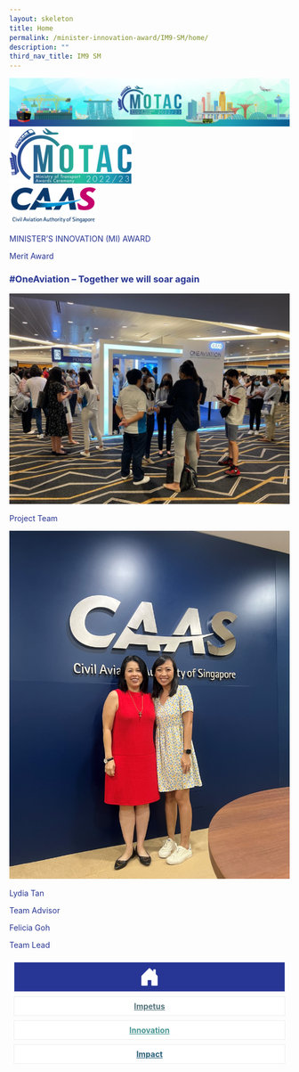 ```yaml
---
layout: skeleton
title: Home
permalink: /minister-innovation-award/IM9-SM/home/
description: ""
third_nav_title: IM9 SM
---
```

<style type="text/css">
  .text-pri {
    color: #273592;
  }

  .nav-tabs {
    border-bottom: none !important;
    overflow: hidden !important;
  }

  .nav-link {
    margin: 8px !important;
    border-radius: 0px !important;
    font-weight: 700 !important;
    padding: 0.5rem 2.8rem !important;
  }

  .link-home {
    border: 1px solid #eee !important;
    color: #fff !important;
    background: rgb(39, 54, 149) !important;
    display: flex;
    justify-content: center;
    align-items: center;
  }

  .link-project {
    border: 1px solid #eee !important;
    color: rgb(83, 114, 122) !important;
    background-color: #fff !important;
    display: flex;
    justify-content: center;
    align-items: center;
  }

  .link-project.active {
    border: none !important;
    color: #fff !important;
    background: rgb(41, 115, 144) !important;
  }

  .link-solution {
    border: 1px solid #eee !important;
    color: rgb(69, 148, 145) !important;
    background-color: #fff !important;
    display: flex;
    justify-content: center;
    align-items: center;
  }

  .link-solution.active {
    border: none !important;
    color: #fff !important;
    background: rgb(34, 155, 189) !important;
  }

  .link-impact {
    border: 1px solid #eee !important;
    color: rgb(41, 95, 120) !important;
    background-color: #fff !important;
    display: flex;
    justify-content: center;
    align-items: center;
  }

  .link-impact.active {
    border: none !important;
    color: #fff !important;
    background: rgb(10, 91, 142) !important;
  }
</style>
<img src="/images/hero.png" class="w-100"  alt="hero"/>
<div class="container-fluid py-5 text-pri card-bg my-5">
  <div class="row">
    <div class="col-sm-12 pt-4 pb-3 text-center">
      <img src="/images/Logos/MOTAC_header.png" alt="motac logo" class="img-fluid" />
    </div>
  </div>
  <div class="row border border-info">
    <div class="col-sm-4 py-3 text-center d-flex flex-column align-items-center justify-content-center">
      <img src="/images/Logos/CAAS.png" class="img-fluid" alt="CAAS" />
    </div>
    <div class="col-sm-8 py-3 text-center bg-primary d-flex justify-content-center flex-column aligin-items-center">
      <p class="mb-1 text-light font-weight-bold raleway-font"> MINISTER’S INNOVATION (MI) AWARD </p>
      <p class="mb-0 distinguished-award">Merit Award</p>
    </div>
  </div>
  <div class="row">
    <div class="col-12 py-3">
      <h3 class="text-center font-weight-bold"> #OneAviation – Together we will soar again </h3>
    </div>
    <div class="col-sm-8 mx-auto text-center py-3">
      <img src="/images/MI/IM9/3. Photo/OneAviation, Together We Will Soar Again.jpg" class="img-fluid border my-5" />
    </div>
  </div>
  <div class="row">
    <div class="col-sm-12 text-center py-2 my-2 bg-heading">
      <p class="mb-0 h3 font-weight-bold text-uppercase text-light"> Project Team​ </p>
    </div>
    <div class="col-sm-8 text-center mx-auto py-3">
      <img src="/images/MI/IM9/4. Hi-res/CAAS Lydia Tan-Felicia Goh.jpg" class="img-fluid border border-5 border-secondary" alt="" />
    </div>
    <div class="col-sm-11 mx-auto my-3">
      <div class="row">
        <div class="col-sm-6 mb-5">
          <div class="row">
            <div class="col-sm-6">
              <p class="mb-2 text-pri font-weight-bold">Lydia Tan</p>
            </div>
            <div class="col-sm-6">
              <p class="mb-2 text-pri font-weight-bold">Team Advisor</p>
            </div>
          </div>
        </div>
        <!-- //Second Line Code -->
        <div class="col-sm-6 mb-5">
          <div class="row">
            <div class="col-sm-6">
              <p class="mb-2 text-pri font-weight-bold">Felicia Goh</p>
            </div>
            <div class="col-sm-6">
              <p class="mb-2 text-pri font-weight-bold">Team Lead</p>
            </div>
          </div>
        </div>
      </div>
    </div>
  </div>
  <nav>
    <div class="nav nav-tabs nav-fill" id="nav-tab" role="tablist">
      <a class="nav-link active text-uppercase link-home text-decoration-none" id="nav-home-tab" href="/minister-innovation-award/IM9-SM/home/">
        <svg xmlns="http://www.w3.org/2000/svg" width="36" height="36" fill="currentColor" class="bi bi-house-door-fill" viewBox="0 0 16 16">
          <path d="M6.5 14.5v-3.505c0-.245.25-.495.5-.495h2c.25 0 .5.25.5.5v3.5a.5.5 0 0 0 .5.5h4a.5.5 0 0 0 .5-.5v-7a.5.5 0 0 0-.146-.354L13 5.793V2.5a.5.5 0 0 0-.5-.5h-1a.5.5 0 0 0-.5.5v1.293L8.354 1.146a.5.5 0 0 0-.708 0l-6 6A.5.5 0 0 0 1.5 7.5v7a.5.5 0 0 0 .5.5h4a.5.5 0 0 0 .5-.5Z" />
        </svg>
      </a>
      <a class="nav-link link-project text-decoration-none text-uppercase" id="nav-project-tab" href="/minister-innovation-award/IM9-SM/impetus/"> Impetus </a>
      <a class="nav-link link-solution text-decoration-none text-uppercase" id="nav-solution-tab" href="/minister-innovation-award/IM9-SM/innovation/"> Innovation</a>
      <a class="nav-link link-impact text-decoration-none text-uppercase" id="nav-impact-tab" href="/minister-innovation-award/IM9-SM/impact/"> Impact</a>
    </div>
  </nav>
</div>